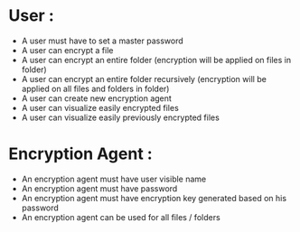 # User :

- A user must have to set a master password
- A user can encrypt a file
- A user can encrypt an entire folder (encryption will be applied on files in folder)
- A user can encrypt an entire folder recursively (encryption will be applied on all files and folders in folder)
- A user can create new encryption agent
- A user can visualize easily encrypted files
- A user can visualize easily previously encrypted files

# Encryption Agent :

- An encryption agent must have user visible name
- An encryption agent must have password
- An encryption agent must have encryption key generated based on his password
- An encryption agent can be used for all files / folders
